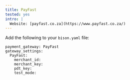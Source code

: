 ```yaml
---
title: PayFast
tested: yes
intro: |
  Website: [payfast.co.za](https://www.payfast.co.za/)
---
```


Add the following to your `bison.yaml` file:
~~~
payment_gateway: PayFast
gateway_settings:
  PayFast:
    merchant_id:
    merchant_key:
    pdt_key:
    test_mode:
~~~ 